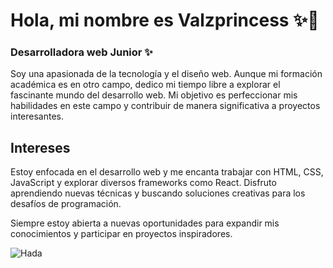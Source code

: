 # Hola, mi nombre es Valzprincess ✨👋
### Desarrolladora web Junior ✨

Soy una apasionada de la tecnología y el diseño web. Aunque mi formación académica es en otro campo, dedico mi tiempo libre a explorar el fascinante mundo del desarrollo web. Mi objetivo es perfeccionar mis habilidades en este campo y contribuir de manera significativa a proyectos interesantes.

## Intereses

Estoy enfocada en el desarrollo web y me encanta trabajar con HTML, CSS, JavaScript y explorar diversos frameworks como React. Disfruto aprendiendo nuevas técnicas y buscando soluciones creativas para los desafíos de programación.

Siempre estoy abierta a nuevas oportunidades para expandir mis conocimientos y participar en proyectos inspiradores.

![Hada](https://raw.githubusercontent.com/OpenAI/gpt-3.5-examples/main/examples/images/fairy_mushroom.jpg)
